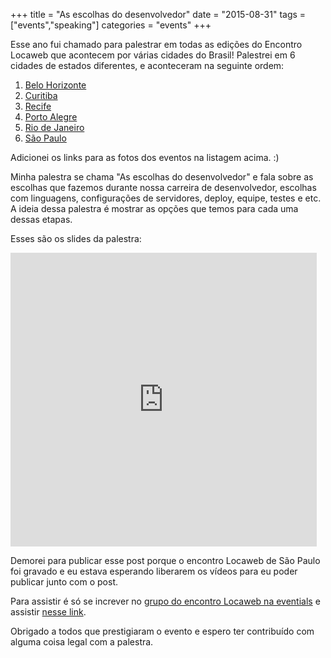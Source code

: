 +++
title = "As escolhas do desenvolvedor"
date = "2015-08-31"
tags = ["events","speaking"]
categories = "events"
+++

Esse ano fui chamado para palestrar em todas as edições do Encontro Locaweb que
acontecem por várias cidades do Brasil! Palestrei em 6 cidades de estados
diferentes, e aconteceram na seguinte ordem:

1. [Belo Horizonte](https://www.flickr.com/photos/locaweb/sets/72157650885375530)
2. [Curitiba](https://www.flickr.com/photos/locaweb/sets/72157651709980410)
3. [Recife](https://www.flickr.com/photos/locaweb/sets/72157649789309524)
4. [Porto Alegre](https://www.flickr.com/photos/locaweb/sets/72157652339858570)
5. [Rio de Janeiro](https://www.flickr.com/photos/locaweb/sets/72157652754664218)
6. [São Paulo](https://www.flickr.com/photos/locaweb/sets/72157654905073816)

Adicionei os links para as fotos dos eventos na listagem acima. :)

Minha palestra se chama "As escolhas do desenvolvedor" e fala sobre as escolhas
que fazemos durante nossa carreira de desenvolvedor, escolhas com linguagens,
configurações de servidores, deploy, equipe, testes e etc. A ideia dessa
palestra é mostrar as opções que temos para cada uma dessas etapas.

Esses são os slides da palestra:

<iframe src="http://www.slideshare.net/PotHix/slideshelf" width="490px" height="470px" frameborder="0" marginwidth="0" marginheight="0" scrolling="no" style="border:none;" allowfullscreen webkitallowfullscreen mozallowfullscreen></iframe>

Demorei para publicar esse post porque o encontro Locaweb de São Paulo
foi gravado e eu estava esperando liberarem os vídeos para eu poder
publicar junto com o post.

Para assistir é só se increver no
[grupo do encontro Locaweb na eventials](https://www.eventials.com/locaweb/groups/17o-encontro-locaweb-de-profissionais-de-internet/)
e assistir
[nesse link](https://www.eventials.com/locaweb/as-escolhas-do-desenvolvedor-com-willian-molinari-a-k-a-pothix/).

Obrigado a todos que prestigiaram o evento e espero ter contribuído com alguma
coisa legal com a palestra.
